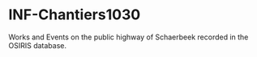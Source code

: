 # INF-Chantiers1030
Works and Events on the public highway of Schaerbeek recorded in the OSIRIS database.
